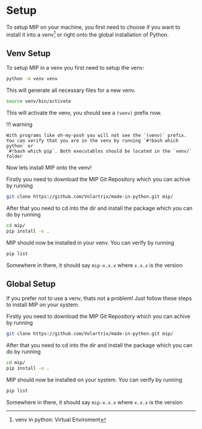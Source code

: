 # Setup

To setup MIP on your machine, you first need to choose if you want to install it into a venv[^1] or right
onto the global installation of Python.

## Venv Setup
To setup MIP in a venv you first need to setup the venv:
```sh
python -m venv venv
```
This will generate all necessary files for a new venv.
```sh
source venv/bin/activate
```
This will activate the venv, you should see a `(venv)` prefix now.

!!! warning

    With programs like oh-my-posh you will not see the `(venv)` prefix.
    You can verify that you are in the venv by running `#!bash which python` or
    `#!bash which pip`. Both executables should be located in the `venv/` folder

Now lets install MIP onto the venv! </br>

Firstly you need to download the MIP Git Repository which you can achive by running
```sh
git clone https://github.com/Volartrix/made-in-python.git mip/
```
After that you need to cd into the dir and install the package which you can do by running
```sh
cd mip/
pip install -e .
```
MIP should now be installed in your venv. You can verify by running
```sh
pip list
```
Somewhere in there, it should say `mip-x.x.x` where `x.x.x` is the version

## Global Setup

If you prefer not to use a venv, thats not a problem! Just follow these steps to install MIP on your system. </br>

Firstly you need to download the MIP Git Repository which you can achive by running
```sh
git clone https://github.com/Volartrix/made-in-python.git mip/
```
After that you need to cd into the dir and install the package which you can do by running
```sh
cd mip/
pip install -e .
```
MIP should now be installed on your system. You can verify by running
```sh
pip list
```
Somewhere in there, it should say `mip-x.x.x` where `x.x.x` is the version


[^1]: venv in python: Virtual Enviroment